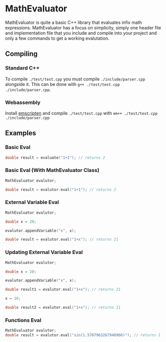 # MathEvaluator

MathEvaluator is quite a basic C++ library that evaluates infix math expressions. MathEvaluator has a focus on simplicity, simply one header file and implementation file that you include and compile into your project and only a few commands to get a working evalutation.

## Compiling

### Standard C++
To compile `./test/test.cpp` you must compile `./include/parser.cpp` alongside it. This can be done with `g++ ./test/test.cpp ./include/parser.cpp`. 

### Webassembly
Install [emscripten](https://emscripten.org/docs/getting_started/downloads.html#platform-notes-installation-instructions-sdk) and compile `./test/test.cpp` with `em++ ./test/test.cpp ./include/parser.cpp`


## Examples

### Basic Eval
```c++
double result = evaluate("1+1"); // returns 2
```
### Basic Eval (With MathEvaluator Class)
```c++
MathEvaluator evalutor;

double result = evalutor.eval("1+1"); // returns 2
```
### External Variable Eval
```c++
MathEvaluator evalutor;

double x = 20;

evalutor.appendVariable("x", x);

double result = evalutor.eval("1+x"); // returns 21
```
### Updating External Variable Eval
```c++
MathEvaluator evalutor;

double x = 20;

evalutor.appendVariable("x", x);

double result1 = evalutor.eval("1+x"); // returns 21

x = 10;

double result2 = evalutor.eval("1+x"); // returns 11
```
### Functions Eval
```c++
MathEvaluator evalutor;
double result = evalutor.eval("sin(1.5707963267948966)"); // returns 1
```
